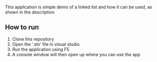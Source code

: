 This application is simple demo of a linked list and how it can be used, as shown in the description

## How to run
1. Clone this repository 
2. Open the '.sln' file in visual studio
3. Run the application using F5
4. A console window will then open up where you can use the app

